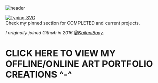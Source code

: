 ![header](https://github.com/user-attachments/assets/68331c15-c3d6-4bd3-8aff-1f14075beff0)

[![Typing SVG](https://readme-typing-svg.demolab.com?font=Fira+Code&size=33&duration=2000&pause=1000&color=F718DC&background=FF496300&random=false&width=435&lines=✨Dat+CyberSec+Mami.✨)](https://git.io/typing-svg) <br>
Check my pinned section for COMPLETED and current projects.

*I originally joined Github in 2016 [@KailaniBayy](https://github.com/KailaniBayy)*.

# CLICK HERE TO VIEW MY OFFLINE/ONLINE ART PORTFOLIO CREATIONS ^-^
<!---
KailaniBailey/KailaniBailey is a ✨ special ✨ repository because its `README.md` (this file) appears on your GitHub profile.
You can click the Preview link to take a look at your changes.
--->
